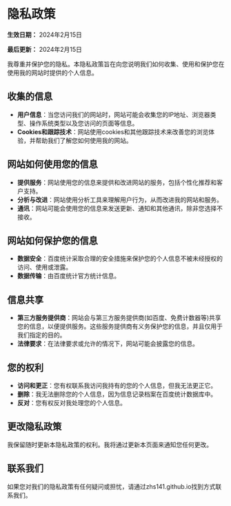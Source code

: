 # 隐私政策

**生效日期：** 2024年2月15日

**最后更新：** 2024年2月15日

我尊重并保护您的隐私。本隐私政策旨在向您说明我们如何收集、使用和保护您在使用我的网站时提供的个人信息。

## **收集的信息**

- **用户信息**：当您访问我们的网站时，网站可能会收集您的IP地址、浏览器类型、操作系统类型以及您访问的页面等信息。
- **Cookies和跟踪技术**：网站使用cookies和其他跟踪技术来改善您的浏览体验，并帮助我们了解您如何使用我的网站。

## **网站如何使用您的信息**

- **提供服务**：网站使用您的信息来提供和改进网站的服务，包括个性化推荐和客户支持。
- **分析与改进**：网站使用分析工具来理解用户行为，从而改进我的网站和服务。
- **通讯**：网站可能会使用您的信息来发送更新、通知和其他通讯，除非您选择不接收。

## **网站如何保护您的信息**

- **数据安全**：百度统计采取合理的安全措施来保护您的个人信息不被未经授权的访问、使用或泄露。
- **数据传输**：由百度统计官方统计信息。

## **信息共享**

- **第三方服务提供商**：网站会与第三方服务提供商(如百度、免费计数器等)共享您的信息，以便提供服务。这些服务提供商有义务保护您的信息，并且仅用于我们指定的目的。
- **法律要求**：在法律要求或允许的情况下，网站可能会披露您的信息。

## **您的权利**

- **访问和更正**：您有权联系我访问我持有的您的个人信息，但我无法更正它。
- **删除**：我无法删除您的个人信息，因为信息记录档案在百度统计数据库中。
- **反对**：您有权反对我处理您的个人信息。

## **更改隐私政策**

我保留随时更新本隐私政策的权利。我将通过更新本页面来通知您任何更改。

## **联系我们**

如果您对我们的隐私政策有任何疑问或担忧，请通过zhs141.github.io找到方式联系我们。